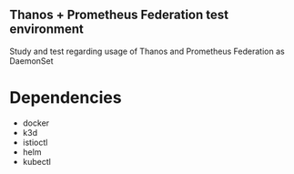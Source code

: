 ## Thanos + Prometheus Federation test environment
Study and test regarding usage of Thanos and Prometheus Federation as DaemonSet

# Dependencies
- docker
- k3d
- istioctl
- helm
- kubectl